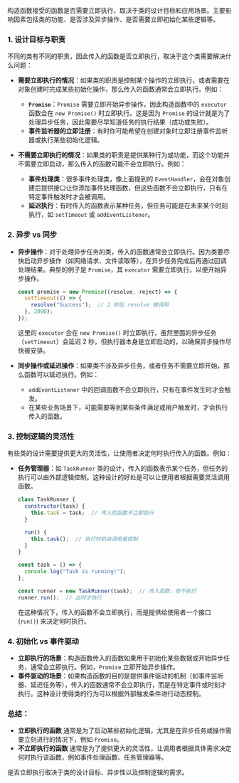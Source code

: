构造函数接受的函数是否需要立即执行，取决于类的设计目标和应用场景。主要影响因素包括类的功能、是否涉及异步操作、是否需要立即初始化某些逻辑等。

### 1. **设计目标与职责**
不同的类有不同的职责，因此传入的函数是否立即执行，取决于这个类需要解决什么问题：

- **需要立即执行的情况**：如果类的职责是控制某个操作的立即执行，或者需要在对象创建时完成某些初始化操作，那么传入的函数通常会立即执行。例如：
  - **`Promise`**：`Promise` 需要立即开始异步操作，因此构造函数中的 `executor` 函数会在 `new Promise()` 时立即执行。这是因为 `Promise` 的设计就是为了处理异步任务，因此需要尽早知道任务的执行结果（成功或失败）。
  - **事件监听器的立即注册**：有时你可能希望在创建对象时立即注册事件监听器或执行某些初始化逻辑。
  
- **不需要立即执行的情况**：如果类的职责是提供某种行为或功能，而这个功能并不需要立即启动，那么传入的函数可能不会立即执行。例如：
  - **事件处理类**：很多事件处理类，像上面提到的 `EventHandler`，会在对象创建后提供接口让你添加事件处理函数，但这些函数不会立即执行，只有在特定事件触发时才会被调用。
  - **延迟执行**：有时传入的函数表示某种任务，但任务可能是在未来某个时刻执行，如 `setTimeout` 或 `addEventListener`。

### 2. **异步 vs 同步**
- **异步操作**：对于处理异步任务的类，传入的函数通常会立即执行。因为类要尽快启动异步操作（如网络请求、文件读取等），在异步任务完成后再通过回调处理结果。典型的例子是 `Promise`，其 `executor` 需要立即执行，以便开始异步操作。

  ```javascript
  const promise = new Promise((resolve, reject) => {
    setTimeout(() => {
      resolve("Success");  // 2 秒后 resolve 被调用
    }, 2000);
  });
  ```

  这里的 `executor` 会在 `new Promise()` 时立即执行，虽然里面的异步任务（`setTimeout`）会延迟 2 秒，但执行器本身是立即启动的，以确保异步操作尽快被安排。

- **同步操作或延迟操作**：如果类不涉及异步任务，或者任务不需要立即开始，那么函数可以延迟执行。例如：
  - `addEventListener` 中的回调函数不会立即执行，只有在事件发生时才会触发。
  - 在某些业务场景下，可能需要等到某些条件满足或用户触发时，才会执行传入的函数。

### 3. **控制逻辑的灵活性**
有些类的设计需要提供更大的灵活性，让使用者决定何时执行传入的函数。例如：

- **任务管理器**：如 `TaskRunner` 类的设计，传入的函数表示某个任务，但任务的执行可以由外部逻辑控制。这种设计的好处是可以让使用者根据需要灵活调用函数。

  ```javascript
  class TaskRunner {
    constructor(task) {
      this.task = task;  // 传入的函数不立即执行
    }

    run() {
      this.task();  // 执行时机由调用者控制
    }
  }

  const task = () => {
    console.log("Task is running!");
  };

  const runner = new TaskRunner(task);  // 传入函数，但不执行
  runner.run();  // 此时才执行
  ```

  在这种情况下，传入的函数不会立即执行，而是提供给使用者一个接口 (`run()`) 来决定何时执行。

### 4. **初始化 vs 事件驱动**
- **立即执行的场景**：构造函数传入的函数如果用于初始化某些数据或开始异步任务，通常会立即执行。例如，`Promise` 立即开始异步操作。
- **事件驱动的场景**：如果构造函数的目的是提供事件驱动的机制（如事件监听器、延迟任务等），传入的函数通常不会立即执行，而是在特定事件或时刻才执行。这种设计使得类的行为可以根据外部触发条件进行动态控制。

### 总结：
- **立即执行的函数** 通常是为了启动某些初始化逻辑，尤其是在异步任务或操作需要立刻进行的情况下，例如 `Promise`。
- **不立即执行的函数** 通常是为了提供更大的灵活性，让调用者根据具体需求决定何时执行该函数，例如事件处理函数、任务管理器等。

是否立即执行取决于类的设计目标、异步性以及控制逻辑的需求。